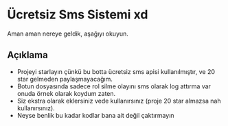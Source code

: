 # Ücretsiz Sms Sistemi xd
Aman aman nereye geldik, aşağıyı okuyun.

## Açıklama

- Projeyi starlayın çünkü bu botta ücretsiz sms apisi kullanılmıştır, ve 20 star gelmeden paylaşmayacağım.
- Botun dosyasında sadece rol silme olayını sms olarak log attırma var onuda örnek olarak koydum zaten.
- Siz ekstra olarak eklersiniz vede kullanırsınız (proje 20 star almazsa nah kullanırsınız).
- Neyse benlik bu kadar kodlar bana ait değil çaktırmayın
